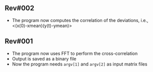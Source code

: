 Rev#002
-------
- The program now computes the correlation of the deviations, i.e.,
  <(x(0)-xmean)(y(t)-ymean)>

Rev#001
-------
- The program now uses FFT to perform the cross-correlation
- Output is saved as a binary file
- Now the program needs `argv[1]` and `argv[2]` as input matrix files
